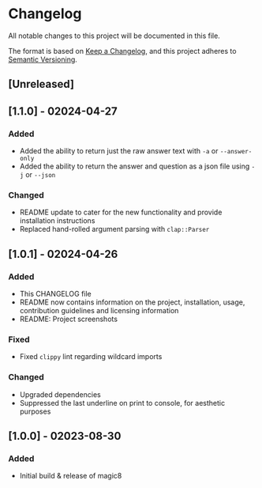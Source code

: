# Changelog

All notable changes to this project will be documented in this file.

The format is based on [Keep a Changelog](https://keepachangelog.com/en/1.1.0/),
and this project adheres to [Semantic Versioning](https://semver.org/spec/v2.0.0.html).

## [Unreleased]

## [1.1.0] - 02024-04-27

### Added

- Added the ability to return just the raw answer text with `-a` or `--answer-only`
- Added the ability to return the answer and question as a json file using `-j` or `--json`

### Changed

- README update to cater for the new functionality and provide installation instructions
- Replaced hand-rolled argument parsing with `clap::Parser`

## [1.0.1] - 02024-04-26

### Added

- This CHANGELOG file
- README now contains information on the project, installation, usage, contribution guidelines and licensing information
- README: Project screenshots

### Fixed

- Fixed `clippy` lint regarding wildcard imports

### Changed

- Upgraded dependencies
- Suppressed the last underline on print to console, for aesthetic purposes

## [1.0.0] - 02023-08-30

### Added

- Initial build & release of magic8
